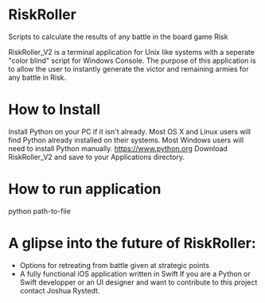 # RiskRoller
Scripts to calculate the results of any battle in the board game Risk

RiskRoller_V2 is a terminal application for Unix like systems with a seperate "color blind" script for Windows Console.
The purpose of this application is to allow the user to instantly generate the victor and remaining armies for any battle in Risk. 

# How to Install
Install Python on your PC if it isn't already. Most OS X and Linux users will find Python already installed on their systems. Most Windows users will need to install Python manually.
<https://www.python.org>
Download RiskRoller_V2 and save to your Applications directory.

# How to run application
python path-to-file

# A glipse into the future of RiskRoller:
- Options for retreating from battle given at strategic points
- A fully functional iOS application written in Swift
If you are a Python or Swift developper or an UI designer and want to contribute to this project contact Joshua Rystedt.
